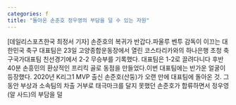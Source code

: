 ```yaml
---
categories: f
title: "돌아온 손준호 정우영의 부담을 덜 수 있는 자원"
---
```

[데일리스포츠한국 최정서 기자] 손준호의 복귀가 반갑다.파울루 벤투 감독이 이끄는 대한민국 축구 대표팀은 23일 고양종합운동장에서 열린 코스타리카와의 하나은행 초청 축구국가대표팀 친선경기에서 2-2 무승부를 기록했다. 대표팀은 1-2로 끌려다니다 후반 40분 손흥민의 환상적인 프리킥 골로 동점을 만들었다.이번 대표팀에는 반가운 얼굴이 등장했다. 2020년 K리그1 MVP 출신 손준호(산둥)가 오랜 만에 대표팀에 돌아온 것. 그동안 부상과 소속팀의 차출 거부로 태극마크를 달지 못했던 손준호가 합류하면서 정우영(알 사드)의 부담을 덜